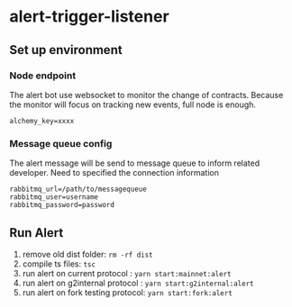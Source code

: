 # alert-trigger-listener

## Set up environment

### Node endpoint

The alert bot use websocket to monitor the change of contracts. Because the monitor will focus on tracking new events, full node is enough.

```
alchemy_key=xxxx
```

### Message queue config

The alert message will be send to message queue to inform related developer.
Need to specified the connection information

```
rabbitmq_url=/path/to/messagequeue
rabbitmq_user=username
rabbitmq_password=password
```

## Run Alert

1. remove old dist folder: `rm -rf dist`
2. compile ts files: `tsc`
3. run alert on current protocol : `yarn start:mainnet:alert`
4. run alert on g2internal protocol : `yarn start:g2internal:alert`
5. run alert on fork testing protocol: `yarn start:fork:alert`
